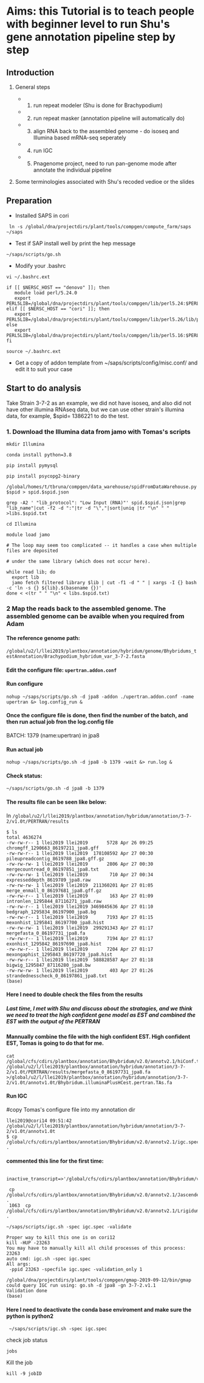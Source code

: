 # Aims: this Tutorial is to teach people with beginner level to run Shu's gene annotation pipeline step by step


## Introduction

1. General steps

	- 1. run repeat modeler (Shu is done for Brachypodium)
	- 2. run repeat masker (annotation pipeline will automatically do)
	- 3. align RNA back to the assembled genome - do isoseq and Illumina based mRNA-seq seperately
	- 4. run IGC
    - 5. Pnagenome project, need to run pan-genome mode after annotate the individual pipeline

2. Some terminologies associated with Shu's recoded vedioe or the slides


## Preparation 

- Installed SAPS in cori

```
 ln -s /global/dna/projectdirs/plant/tools/compgen/compute_farm/saps ~/saps
```

- Test if SAP install well by print the hep message

```
~/saps/scripts/go.sh
```

- Modify your .bashrc

```
vi ~/.bashrc.ext

if [[ $NERSC_HOST == "denovo" ]]; then
   module load perl/5.24.0
   export PERL5LIB=/global/dna/projectdirs/plant/tools/compgen/lib/perl5.24:$PERL5LIB
elif [[ $NERSC_HOST == "cori" ]]; then
   export PERL5LIB=/global/dna/projectdirs/plant/tools/compgen/lib/perl5.26/lib/perl5:$PERL5LIB
else
   export PERL5LIB=/global/dna/projectdirs/plant/tools/compgen/lib/perl5.16:$PERL5LIB
fi

source ~/.bashrc.ext

```

- Get a copy of addon template from ~/saps/scripts/config/misc.conf/ and edit it to suit your case


## Start to do analysis 

Take Strain 3-7-2 as an example, we did not have isoseq, and also did not have other illumina RNAseq data, but we can use other strain's illumina data, for example, $spid= 1386221 to do the test.

### 1. Download the Illumina data from jamo with Tomas's scripts

```
mkdir Illumina

conda install python=3.8

pip install pymysql

pip install psycopg2-binary

/global/homes/t/tbruna/compgen/data_warehouse/spidFromDataWarehouse.py $spid > spid.$spid.json

grep -A2 ' "lib_protocol": "Low Input (RNA)"' spid.$spid.json|grep "lib_name"|cut -f2 -d ":"|tr -d "\","|sort|uniq |tr "\n" " " >libs.$spid.txt

cd Illumina

module load jamo

# The loop may seem too complicated -- it handles a case when multiple files are deposited

# under the same library (which does not occur here).

while read lib; do
  export lib
  jamo fetch filtered library $lib | cut -f1 -d " " | xargs -I {} bash -c 'ln -s {} ${lib}.$(basename {})'
done < <(tr " " "\n" < libs.$spid.txt)

```

### 2 Map the reads back to the assembled genome. The assembled genome can be avaible when you required from Adam


#### The reference genome path:
`/global/u2/l/llei2019/plantbox/annotation/hybridum/genome/Bhybridums_testAnnotation/Brachypodium_hybridum_var_3-7-2.fasta`

#### Edit the configure file: `upertran.addon.conf `

#### Run configure 

```
nohup ~/saps/scripts/go.sh -d jpa8 -addon ./upertran.addon.conf -name upertran &> log.config_run &
```

#### Once the configure file is done, then find the number of the batch, and then run actual job fron the log.config file

BATCH: 1379 (name:upertran) in jpa8

#### Run actual job

```
nohup ~/saps/scripts/go.sh -d jpa8 -b 1379 -wait &> run.log &
```

#### Check status:

```
~/saps/scripts/go.sh -d jpa8 -b 1379
```

#### The results file can be seen like below:

In `/global/u2/l/llei2019/plantbox/annotation/hybridum/annotation/3-7-2/v1.0t/PERTRAN/results`

```
$ ls
total 4636274
-rw-rw-r-- 1 llei2019 llei2019       5728 Apr 26 09:25 chromgff_1290663_86197211_jpa8.gff
-rw-rw-r-- 1 llei2019 llei2019  178108592 Apr 27 00:30 pileupreadcontig_8619788_jpa8.gff.gz
-rw-rw-rw- 1 llei2019 llei2019       2806 Apr 27 00:30 mergecountread_0_86197851_jpa8.txt
-rw-rw-rw- 1 llei2019 llei2019        710 Apr 27 00:34 expresseddepth_8619789_jpa8.raw
-rw-rw-rw- 1 llei2019 llei2019  211360201 Apr 27 01:05 merge_enmall_0_86197681_jpa8.gff.gz
-rw-rw-r-- 1 llei2019 llei2019        163 Apr 27 01:09 intronlen_1295844_87116271_jpa8.raw
-rw-rw-r-- 1 llei2019 llei2019 3469845636 Apr 27 01:10 bedgraph_1295834_86197900_jpa8.bg
-rw-rw-r-- 1 llei2019 llei2019       7193 Apr 27 01:15 mexonhist_1295841_86197700_jpa8.hist
-rw-rw-rw- 1 llei2019 llei2019  299291343 Apr 27 01:17 mergefasta_0_86197731_jpa8.fa
-rw-rw-r-- 1 llei2019 llei2019       7194 Apr 27 01:17 exonhist_1295842_86197690_jpa8.hist
-rw-rw-r-- 1 llei2019 llei2019       7204 Apr 27 01:17 mexongaphist_1295843_86197720_jpa8.hist
-rw-rw-r-- 1 llei2019 llei2019  588828587 Apr 27 01:18 bigwig_1295847_87116280_jpa8.bw
-rw-rw-rw- 1 llei2019 llei2019        403 Apr 27 01:26 strandednesscheck_0_86197861_jpa8.txt
(base) 

```

#### Here I need to double check the files from the results


##### Last time, I met with Shu and discuss about the stratagies, and we think we need to treat the high confident gene model as EST and combined the EST with the output of the PERTRAN


#### Mannually combine the file with the high confident EST. High confident EST, Tomas is going to do that for me.

```
cat /global/cfs/cdirs/plantbox/annotation/Bhybridum/v2.0/annotv2.1/hiConf.transcripts.fa /global/u2/l/llei2019/plantbox/annotation/hybridum/annotation/3-7-2/v1.0t/PERTRAN/results/mergefasta_0_86197731_jpa8.fa >/global/u2/l/llei2019/plantbox/annotation/hybridum/annotation/3-7-2/v1.0t/annotv1.0t/Bhybridum.illuminaPlusHCest.pertran.TAs.fa

```

#### Run IGC
#copy Tomas's configure file into my annotation dir

```
llei2019@cori14 09:51:42 /global/u2/l/llei2019/plantbox/annotation/hybridum/annotation/3-7-2/v1.0t/annotv1.0t 
$ cp  /global/cfs/cdirs/plantbox/annotation/Bhybridum/v2.0/annotv2.1/igc.spec .

```

#### commented this line for the first time:

```
 inactive_transcript=>'/global/cfs/cdirs/plantbox/annotation/Bhybridum/v2.0/annotv2.1/lowQ.defaultParams.rhitcnt.20.rRNA.simple.tr.txt'
```

```
 cp /global/cfs/cdirs/plantbox/annotation/Bhybridum/v2.0/annotv2.1/Jascendens.Aamericanus.Aofficinalis.Acomosus.Macuminata.Eguineensis.nr95.fa .
 1063  cp /global/cfs/cdirs/plantbox/annotation/Bhybridum/v2.0/annotv2.1/Lrigidum.Atauschii.nr95.fa .

```

```
~/saps/scripts/igc.sh -spec igc.spec -validate

Proper way to kill this one is on cori12
kill -HUP -23263
You may have to manually kill all child processes of this process: 23263
auto cmd: igc.sh -spec igc.spec
All args:
 -ppid 23263 -specfile igc.spec -validation_only 1

/global/dna/projectdirs/plant/tools/compgen/gmap-2019-09-12/bin/gmap
could query IGC run using: go.sh -d jpa8 -gn 3-7-2.v1.1
Validation done
(base) 

```
#### Here I need to deactivate the conda base enviroment and make sure the python is python2

```
 ~/saps/scripts/igc.sh -spec igc.spec
```

check job status

```
jobs
```

Kill the job

```
kill -9 jobID
```